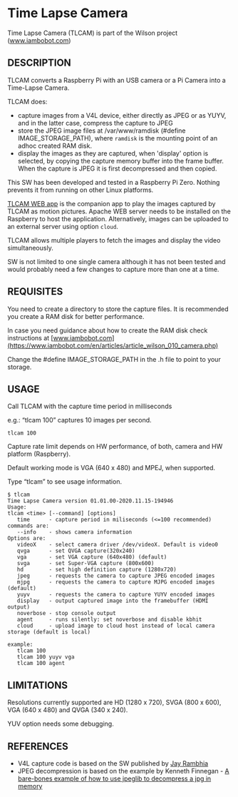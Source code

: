 # Time Lapse Camera

Time Lapse Camera (TLCAM) is part of the Wilson project (www.iambobot.com)

## DESCRIPTION

TLCAM converts a Raspberry Pi with an USB camera or a Pi Camera into a Time-Lapse Camera.

TLCAM does:
- capture images from a V4L device, either directly as JPEG or as YUYV, and in the latter case, compress the capture to JPEG
- store the JPEG image files at /var/www/ramdisk (#define IMAGE_STORAGE_PATH), where `ramdisk` is the mounting point of an adhoc created RAM disk.
- display the images as they are captured, when 'display' option is selected, by copying the capture memory buffer into the frame buffer. When the capture is JPEG it is first decompressed and then copied.

This SW has been developed and tested in a Raspberry Pi Zero. Nothing prevents it from running on other Linux platforms. 

[TLCAM WEB app](https://github.com/fernandorpardo/Time-Lapse-Camera-WEB-app) is the companion app to play the images captured by TLCAM as motion pictures. Apache WEB server needs to be installed on the Raspberry to host the application. 
Alternatively, images can be uploaded to an external server using option `cloud`.

TLCAM allows multiple players to fetch the images and display the video simultaneously.

SW is not limited to one single camera although it has not been tested and would probably need a few changes to capture more than one at a time.


## REQUISITES
You need to create a directory to store the capture files. It is recommended you create a RAM disk for better performance.

In case you need guidance about how to create the RAM disk check instructions at [www.iambobot.com](https://www.iambobot.com/en/articles/article_wilson_010_camera.php)

Change the #define IMAGE_STORAGE_PATH in the .h file to point to your storage.


## USAGE
Call TLCAM with the capture time period in milliseconds

e.g.: “tlcam 100” captures 10 images per second. 

```console
tlcam 100
```
Capture rate limit depends on HW performance, of both, camera and HW platform (Raspberry).

Default working mode is VGA (640 x 480) and MPEJ, when supported.

Type “tlcam” to see usage information. 

```console
$ tlcam
Time Lapse Camera version 01.01.00-2020.11.15-194946
Usage:
tlcam <time> [--command] [options]
   time      - capture period in miliseconds (<=100 recommended)
commands are:
   --info    - shows camera information
Options are:
   videoX    - select camera driver /dev/videoX. Default is video0
   qvga      - set QVGA capture(320x240)
   vga       - set VGA capture (640x480) (default)
   svga      - set Super-VGA capture (800x600)
   hd        - set high definition capture (1280x720)
   jpeg      - requests the camera to capture JPEG encoded images
   mjpg      - requests the camera to capture MJPG encoded images (default)
   yuyv      - requests the camera to capture YUYV encoded images
   display   - output captured image into the framebuffer (HDMI output)
   noverbose - stop console output
   agent     - runs silently: set noverbose and disable kbhit
   cloud     - upload image to cloud host instead of local camera storage (default is local)

example:
   tlcam 100
   tlcam 100 yuyv vga
   tlcam 100 agent
```

## LIMITATIONS
Resolutions currently supported are HD (1280 x 720), SVGA (800 x 600), VGA (640 x 480) and QVGA (340 x 240).

YUV option needs some debugging.

## REFERENCES
- V4L capture code is based on the SW published by [Jay Rambhia](https://gist.github.com/jayrambhia/5866483)
- JPEG decompression is based on the example by Kenneth Finnegan - [A bare-bones example of how to use jpeglib to decompress a jpg in memory](https://gist.github.com/PhirePhly/3080633)
